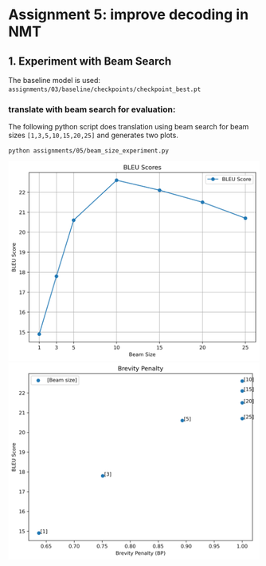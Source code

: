 # Assignment 5: improve decoding in NMT

## 1. Experiment with Beam Search

The baseline model is used: `assignments/03/baseline/checkpoints/checkpoint_best.pt`

### translate with beam search for evaluation:

The following python script does translation using beam search for beam sizes `[1,3,5,10,15,20,25]` and generates two plots.

```
python assignments/05/beam_size_experiment.py
```

![Bleu Scores](01_beam_sizes/bleu_score_vs_beam_size.png)
![Brevity Penalty](01_beam_sizes/BP_values_vs_bleu_score.png)
